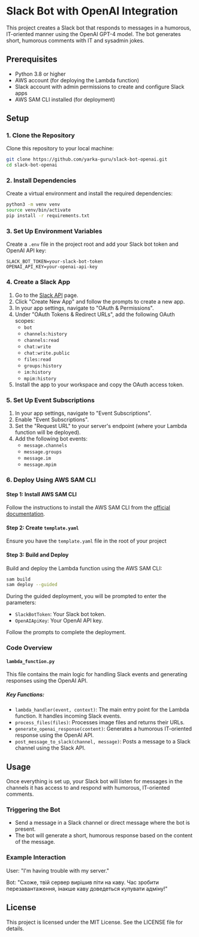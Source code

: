 # Slack Bot with OpenAI Integration

This project creates a Slack bot that responds to messages in a humorous, IT-oriented manner using the OpenAI GPT-4 model. The bot generates short, humorous comments with IT and sysadmin jokes.

## Prerequisites

- Python 3.8 or higher
- AWS account (for deploying the Lambda function)
- Slack account with admin permissions to create and configure Slack apps
- AWS SAM CLI installed (for deployment)

## Setup

### 1. Clone the Repository

Clone this repository to your local machine:

```bash
git clone https://github.com/yarka-guru/slack-bot-openai.git
cd slack-bot-openai
```

### 2. Install Dependencies

Create a virtual environment and install the required dependencies:

```bash
python3 -m venv venv
source venv/bin/activate
pip install -r requirements.txt
```

### 3. Set Up Environment Variables

Create a `.env` file in the project root and add your Slack bot token and OpenAI API key:

```plaintext
SLACK_BOT_TOKEN=your-slack-bot-token
OPENAI_API_KEY=your-openai-api-key
```

### 4. Create a Slack App

1. Go to the [Slack API](https://api.slack.com/apps) page.
2. Click "Create New App" and follow the prompts to create a new app.
3. In your app settings, navigate to "OAuth & Permissions".
4. Under "OAuth Tokens & Redirect URLs", add the following OAuth scopes:
    - `bot`
    - `channels:history`
    - `channels:read`
    - `chat:write`
    - `chat:write.public`
    - `files:read`
    - `groups:history`
    - `im:history`
    - `mpim:history`
5. Install the app to your workspace and copy the OAuth access token.

### 5. Set Up Event Subscriptions

1. In your app settings, navigate to "Event Subscriptions".
2. Enable "Event Subscriptions".
3. Set the "Request URL" to your server's endpoint (where your Lambda function will be deployed).
4. Add the following bot events:
    - `message.channels`
    - `message.groups`
    - `message.im`
    - `message.mpim`

### 6. Deploy Using AWS SAM CLI

#### Step 1: Install AWS SAM CLI

Follow the instructions to install the AWS SAM CLI from the [official documentation](https://docs.aws.amazon.com/serverless-application-model/latest/developerguide/install-sam-cli.html).

#### Step 2: Create `template.yaml`

Ensure you have the `template.yaml` file in the root of your project

#### Step 3: Build and Deploy

Build and deploy the Lambda function using the AWS SAM CLI:

```bash
sam build
sam deploy --guided
```

During the guided deployment, you will be prompted to enter the parameters:
- `SlackBotToken`: Your Slack bot token.
- `OpenAIApiKey`: Your OpenAI API key.

Follow the prompts to complete the deployment.

### Code Overview

#### `lambda_function.py`

This file contains the main logic for handling Slack events and generating responses using the OpenAI API.

##### Key Functions:

- `lambda_handler(event, context)`: The main entry point for the Lambda function. It handles incoming Slack events.
- `process_files(files)`: Processes image files and returns their URLs.
- `generate_openai_response(content)`: Generates a humorous IT-oriented response using the OpenAI API.
- `post_message_to_slack(channel, message)`: Posts a message to a Slack channel using the Slack API.


## Usage

Once everything is set up, your Slack bot will listen for messages in the channels it has access to and respond with humorous, IT-oriented comments.

### Triggering the Bot

- Send a message in a Slack channel or direct message where the bot is present.
- The bot will generate a short, humorous response based on the content of the message.

### Example Interaction

User: "I'm having trouble with my server."

Bot: "Схоже, твій сервер вирішив піти на каву. Час зробити перезавантаження, інакше каву доведеться купувати адміну!"

## License

This project is licensed under the MIT License. See the LICENSE file for details.